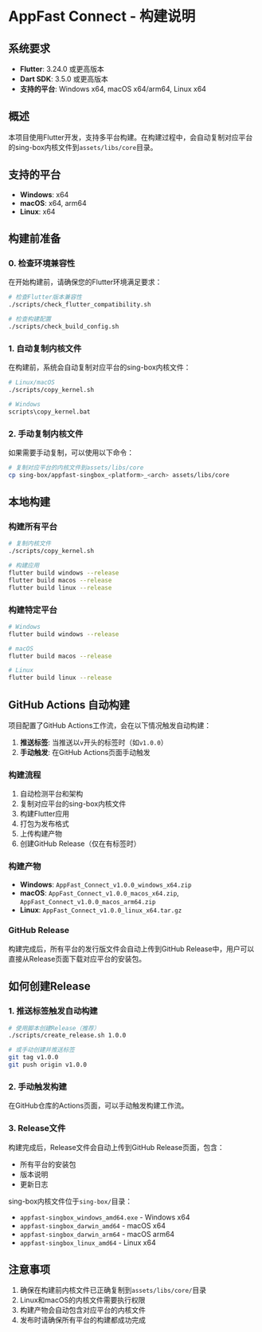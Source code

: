# AppFast Connect - 构建说明

## 系统要求

- **Flutter**: 3.24.0 或更高版本
- **Dart SDK**: 3.5.0 或更高版本
- **支持的平台**: Windows x64, macOS x64/arm64, Linux x64

## 概述

本项目使用Flutter开发，支持多平台构建。在构建过程中，会自动复制对应平台的sing-box内核文件到`assets/libs/core`目录。

## 支持的平台

- **Windows**: x64
- **macOS**: x64, arm64  
- **Linux**: x64

## 构建前准备

### 0. 检查环境兼容性

在开始构建前，请确保您的Flutter环境满足要求：

```bash
# 检查Flutter版本兼容性
./scripts/check_flutter_compatibility.sh

# 检查构建配置
./scripts/check_build_config.sh
```

### 1. 自动复制内核文件

在构建前，系统会自动复制对应平台的sing-box内核文件：

```bash
# Linux/macOS
./scripts/copy_kernel.sh

# Windows
scripts\copy_kernel.bat
```

### 2. 手动复制内核文件

如果需要手动复制，可以使用以下命令：

```bash
# 复制对应平台的内核文件到assets/libs/core
cp sing-box/appfast-singbox_<platform>_<arch> assets/libs/core
```

## 本地构建

### 构建所有平台

```bash
# 复制内核文件
./scripts/copy_kernel.sh

# 构建应用
flutter build windows --release
flutter build macos --release  
flutter build linux --release
```

### 构建特定平台

```bash
# Windows
flutter build windows --release

# macOS
flutter build macos --release

# Linux
flutter build linux --release
```

## GitHub Actions 自动构建

项目配置了GitHub Actions工作流，会在以下情况触发自动构建：

1. **推送标签**: 当推送以`v`开头的标签时（如`v1.0.0`）
2. **手动触发**: 在GitHub Actions页面手动触发

### 构建流程

1. 自动检测平台和架构
2. 复制对应平台的sing-box内核文件
3. 构建Flutter应用
4. 打包为发布格式
5. 上传构建产物
6. 创建GitHub Release（仅在有标签时）

### 构建产物

- **Windows**: `AppFast_Connect_v1.0.0_windows_x64.zip`
- **macOS**: `AppFast_Connect_v1.0.0_macos_x64.zip`, `AppFast_Connect_v1.0.0_macos_arm64.zip`
- **Linux**: `AppFast_Connect_v1.0.0_linux_x64.tar.gz`

### GitHub Release

构建完成后，所有平台的发行版文件会自动上传到GitHub Release中，用户可以直接从Release页面下载对应平台的安装包。

## 如何创建Release

### 1. 推送标签触发自动构建

```bash
# 使用脚本创建Release（推荐）
./scripts/create_release.sh 1.0.0

# 或手动创建并推送标签
git tag v1.0.0
git push origin v1.0.0
```

### 2. 手动触发构建

在GitHub仓库的Actions页面，可以手动触发构建工作流。

### 3. Release文件

构建完成后，Release文件会自动上传到GitHub Release页面，包含：
- 所有平台的安装包
- 版本说明
- 更新日志

sing-box内核文件位于`sing-box/`目录：

- `appfast-singbox_windows_amd64.exe` - Windows x64
- `appfast-singbox_darwin_amd64` - macOS x64
- `appfast-singbox_darwin_arm64` - macOS arm64
- `appfast-singbox_linux_amd64` - Linux x64

## 注意事项

1. 确保在构建前内核文件已正确复制到`assets/libs/core/`目录
2. Linux和macOS的内核文件需要执行权限
3. 构建产物会自动包含对应平台的内核文件
4. 发布时请确保所有平台的构建都成功完成
